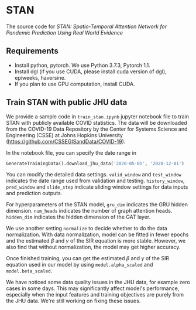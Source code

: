 # STAN

The source code for *STAN: Spatio-Temporal Attention Network for Pandemic Prediction Using Real World Evidence*

## Requirements

* Install python, pytorch. We use Python 3.7.3, Pytorch 1.1.
* Install dgl (if you use CUDA, please install cuda version of dgl), epiweeks, haversine.
* If you plan to use GPU computation, install CUDA.

## Train STAN with public JHU data

We provide a sample code in ```train_stan.ipynb``` jupyter notebook file to train STAN with publicly available COVID statistics. The data will be downloaded from the COVID-19 Data Repository by the Center for Systems Science and Engineering (CSSE) at Johns Hopkins University (https://github.com/CSSEGISandData/COVID-19).

In the notebook file, you can specify the date range in 

```python
GenerateTrainingData().download_jhu_data('2020-05-01', '2020-12-01')
```

You can modify the detailed data settings. ```valid_window``` and ```test_window``` indicates the date range used from validation and testing. ```history_window```, ```pred_window``` and ```slide_step``` indicate sliding window settings for data inputs and prediction outputs. 

For hyperparameters of the STAN model, ```gru_dim``` indicates the GRU hidden dimension. ```num_heads``` indicates the number of graph attention heads. ```hidden_dim``` indicates the hidden dimension of the GAT layer.

We use another setting ```normalize``` to decide whether to do the data normalization. With data normalization, model can be fitted in fewer epochs and the estimated $\beta$ and $\gamma$ of the SIR equation is more stable. However, we also find that without normalization, the model may get higher accuracy.

Once finished training, you can get the estimated $\beta$ and $\gamma$ of the SIR equation used in our model by using ```model.alpha_scaled``` and ```model.beta_scaled```.

We have noticed some data quality issues in the JHU data, for example zero cases in some days. This may significantly affect model's performance, especially when the input features and training objectives are purely from the JHU data. We're still working on fixing these issues.